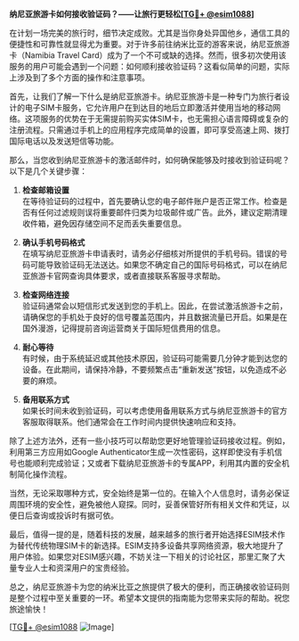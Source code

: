 **纳尼亚旅游卡如何接收验证码？——让旅行更轻松[[TG💪+ @esim1088](https://t.me/s/esim1088)]**

在计划一场完美的旅行时，细节决定成败。尤其是当你身处异国他乡，通信工具的便捷性和可靠性就显得尤为重要。对于许多前往纳米比亚的游客来说，纳尼亚旅游卡（Namibia Travel Card）成为了一个不可或缺的选择。然而，很多初次使用该服务的用户可能会遇到一个问题：如何顺利接收验证码？这看似简单的问题，实际上涉及到了多个方面的操作和注意事项。

首先，让我们了解一下什么是纳尼亚旅游卡。纳尼亚旅游卡是一种专门为旅行者设计的电子SIM卡服务，它允许用户在到达目的地后立即激活并使用当地的移动网络。这项服务的优势在于无需提前购买实体SIM卡，也无需担心语言障碍或复杂的注册流程。只需通过手机上的应用程序完成简单的设置，即可享受高速上网、拨打国际电话以及发送短信等功能。

那么，当您收到纳尼亚旅游卡的激活邮件时，如何确保能够及时接收到验证码呢？以下是几个关键步骤：

1. **检查邮箱设置**  
   在等待验证码的过程中，首先要确认您的电子邮件账户是否正常工作。检查是否有任何过滤规则误将重要邮件归类为垃圾邮件或广告。此外，建议定期清理收件箱，避免因存储空间不足而丢失重要信息。

2. **确认手机号码格式**  
   在填写纳尼亚旅游卡申请表时，请务必仔细核对所提供的手机号码。错误的号码可能导致验证码无法送达。如果您不确定自己的国际号码格式，可以在纳尼亚旅游卡官网查询具体要求，或者直接联系客服寻求帮助。

3. **检查网络连接**  
   验证码通常会以短信形式发送到您的手机上。因此，在尝试激活旅游卡之前，请确保您的手机处于良好的信号覆盖范围内，并且数据流量已开启。如果是在国外漫游，记得提前咨询运营商关于国际短信费用的信息。

4. **耐心等待**  
   有时候，由于系统延迟或其他技术原因，验证码可能需要几分钟才能到达您的设备。在此期间，请保持冷静，不要频繁点击“重新发送”按钮，以免造成不必要的麻烦。

5. **备用联系方式**  
   如果长时间未收到验证码，可以考虑使用备用联系方式与纳尼亚旅游卡的官方客服取得联系。他们通常会在工作时间内提供快速响应和支持。

除了上述方法外，还有一些小技巧可以帮助您更好地管理验证码接收过程。例如，利用第三方应用如Google Authenticator生成一次性密码，这样即使没有手机信号也能顺利完成验证；又或者下载纳尼亚旅游卡的专属APP，利用其内置的安全机制简化操作流程。

当然，无论采取哪种方式，安全始终是第一位的。在输入个人信息时，请务必保证周围环境的安全性，避免被他人窥探。同时，妥善保管好所有相关文件和凭证，以便日后查询或投诉时有据可依。

最后，值得一提的是，随着科技的发展，越来越多的旅行者开始选择ESIM技术作为替代传统物理SIM卡的新选择。ESIM支持多设备共享网络资源，极大地提升了用户体验。如果您对ESIM感兴趣，不妨关注一下相关的讨论社区，那里汇聚了大量专业人士和资深用户的宝贵经验。

总之，纳尼亚旅游卡为您的纳米比亚之旅提供了极大的便利，而正确接收验证码则是整个过程中至关重要的一环。希望本文提供的指南能为您带来实际的帮助。祝您旅途愉快！

[[TG💪+ @esim1088](https://t.me/s/esim1088) ![Image](https://i.postimg.cc/4NQfJmqS/Snipaste-2025-05-13-00-14-12.png)]